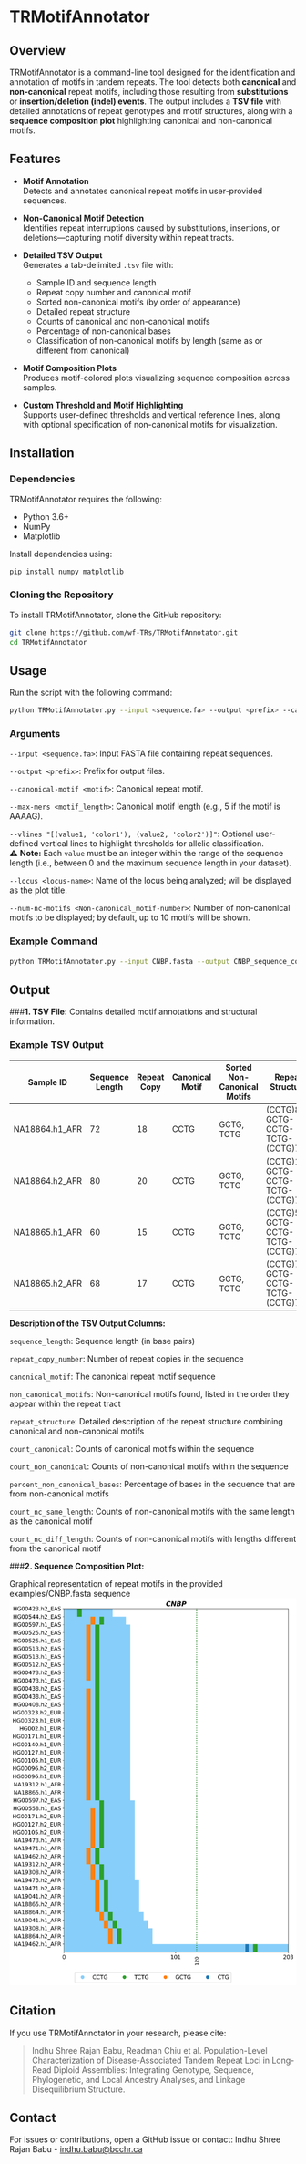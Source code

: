 # TRMotifAnnotator

## Overview

TRMotifAnnotator is a command-line tool designed for the identification and annotation of motifs in tandem repeats. The tool detects both **canonical** and **non-canonical** repeat motifs, including those resulting from **substitutions** or **insertion/deletion (indel) events**. The output includes a **TSV file** with detailed annotations of repeat genotypes and motif structures, along with a **sequence composition plot** highlighting canonical and non-canonical motifs.

## Features

- **Motif Annotation**  
  Detects and annotates canonical repeat motifs in user-provided sequences.

- **Non-Canonical Motif Detection**  
  Identifies repeat interruptions caused by substitutions, insertions, or deletions—capturing motif diversity within repeat tracts.

- **Detailed TSV Output**  
  Generates a tab-delimited `.tsv` file with:
  - Sample ID and sequence length  
  - Repeat copy number and canonical motif  
  - Sorted non-canonical motifs (by order of appearance)  
  - Detailed repeat structure  
  - Counts of canonical and non-canonical motifs  
  - Percentage of non-canonical bases  
  - Classification of non-canonical motifs by length (same as or different from canonical)

- **Motif Composition Plots**  
  Produces motif-colored plots visualizing sequence composition across samples.

- **Custom Threshold and Motif Highlighting**  
  Supports user-defined thresholds and vertical reference lines, along with optional specification of non-canonical motifs for visualization.


## Installation

### Dependencies

TRMotifAnnotator requires the following:

- Python 3.6+
- NumPy
- Matplotlib

Install dependencies using:

```bash
pip install numpy matplotlib
```

### Cloning the Repository

To install TRMotifAnnotator, clone the GitHub repository:

```bash
git clone https://github.com/wf-TRs/TRMotifAnnotator.git
cd TRMotifAnnotator
```

## Usage

Run the script with the following command:

```bash
python TRMotifAnnotator.py --input <sequence.fa> --output <prefix> --canonical-motif <motif> --max-mers <motif_length> --vlines "[(value1, 'color1'), (value2, 'color2')]" --locus <locus-name>
```

### Arguments

`--input <sequence.fa>`: Input FASTA file containing repeat sequences.

`--output <prefix>`: Prefix for output files.

`--canonical-motif <motif>`: Canonical repeat motif.

`--max-mers <motif_length>`: Canonical motif length (e.g., 5 if the motif is AAAAG).

`--vlines "[(value1, 'color1'), (value2, 'color2')]"`: Optional user-defined vertical lines to highlight thresholds for allelic classification.  
⚠️ **Note:** Each `value` must be an integer within the range of the sequence length (i.e., between 0 and the maximum sequence length in your dataset).

`--locus <locus-name>`: Name of the locus being analyzed; will be displayed as the plot title.

`--num-nc-motifs <Non-canonical_motif-number>`: Number of non-canonical motifs to be displayed; by default, up to 10 motifs will be shown.


### Example Command

```bash
python TRMotifAnnotator.py --input CNBP.fasta --output CNBP_sequence_composition --canonical-motif CCTG --max-mers 4 --vlines "[(120, 'green)]" --locus CNBP
```

## Output

###**1. TSV File:** Contains detailed motif annotations and structural information.

### Example TSV Output

| Sample ID       | Sequence Length | Repeat Copy | Canonical Motif | Sorted Non-Canonical Motifs | Repeat Structure                              | Canonical Motif Count | Non-Canonical Motif Count | % Non-Canonical Base | Non-Canonical Same Length | Non-Canonical Different Length |
|-----------------|------------------|--------------|------------------|------------------------------|------------------------------------------------|------------------------|----------------------------|------------------------|-----------------------------|-------------------------------|
| NA18864.h1_AFR  | 72               | 18           | CCTG             | GCTG, TCTG                   | (CCTG)8-GCTG-CCTG-TCTG-(CCTG)7                 | 16                     | 2                          | 11.11                  | 2                           | 0                             |
| NA18864.h2_AFR  | 80               | 20           | CCTG             | GCTG, TCTG                   | (CCTG)10-GCTG-CCTG-TCTG-(CCTG)7                | 18                     | 2                          | 10.00                  | 2                           | 0                             |
| NA18865.h1_AFR  | 60               | 15           | CCTG             | GCTG, TCTG                   | (CCTG)5-GCTG-CCTG-TCTG-(CCTG)7                 | 13                     | 2                          | 13.33                  | 2                           | 0                             |
| NA18865.h2_AFR  | 68               | 17           | CCTG             | GCTG, TCTG                   | (CCTG)7-GCTG-CCTG-TCTG-(CCTG)7                 | 15                     | 2                          | 11.76                  | 2                           | 0                             |

**Description of the TSV Output Columns:**

`sequence_length`: Sequence length (in base pairs)

`repeat_copy_number`: Number of repeat copies in the sequence

`canonical_motif`: The canonical repeat motif sequence

`non_canonical_motifs`: Non-canonical motifs found, listed in the order they appear within the repeat tract

`repeat_structure`: Detailed description of the repeat structure combining canonical and non-canonical motifs

`count_canonical`: Counts of canonical motifs within the sequence

`count_non_canonical`: Counts of non-canonical motifs within the sequence

`percent_non_canonical_bases`: Percentage of bases in the sequence that are from non-canonical motifs

`count_nc_same_length`: Counts of non-canonical motifs with the same length as the canonical motif

`count_nc_diff_length`: Counts of non-canonical motifs with lengths different from the canonical motif  

###**2. Sequence Composition Plot:**

Graphical representation of repeat motifs in the provided examples/CNBP.fasta sequence![Sequence Composition Plot](examples/CNBP_sequence_composition.png)

## Citation

If you use TRMotifAnnotator in your research, please cite:

> Indhu Shree Rajan Babu, Readman Chiu et al. Population-Level Characterization of Disease-Associated Tandem Repeat Loci in Long-Read Diploid Assemblies: Integrating Genotype, Sequence, Phylogenetic, and Local Ancestry Analyses, and Linkage Disequilibrium Structure.

## Contact

For issues or contributions, open a GitHub issue or contact: Indhu Shree Rajan Babu - [indhu.babu@bcchr.ca](mailto\:indhu.babu@bcchr.ca)
